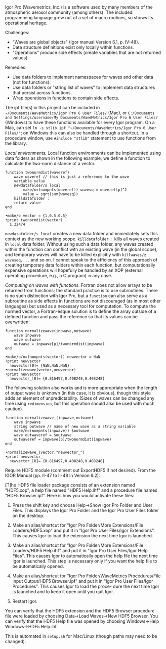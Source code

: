 Igor Pro (Wavemetrics, Inc.) is a software used by many members of the atmospheric aerosol community (among others). The included programming language grew out of a set of macro routines, so shows its operational heritage.

Challenges:
- "Waves are global objects" (Igor manual Version 6.1, p. IV-48).
- Data structure definitions exist only locally within functions.
- "Operations" produce side effects (create variables that are not returned values).

Remedies:
- Use data folders to implement namespaces for waves and other data (not for functions).
- Use data folders or "string list of waves" to implement data structures that persist across functions.
- Wrap operations in functions to contain side effects.

The ipf file(s) in this project can be included in 
`~/Documents/WaveMetrics/Igor Pro 6 User Files/` (Mac), or `C:/Documents and Settings/username/My Documents/WaveMetrics/Igor Pro 6 User Files/` (Windows) to have these functions available for every Igor program.
On a Mac, can set `ln -s stlib.ipf "~/Documents/WaveMetrics/Igor Pro 6 User Files/"`; on Windows this can also be handled through a shortcut. In a procedure window, use `#include "stlib"` statement to use functions from the library.

*Local environments.* Local function environments can be implemented using data folders as shown in the following example; we define a function to calculate the two-norm distance of a vector.
```
function twonormdist(waveref)
    wave waveref // this is just a reference to the wave
    variable value
    newdatafolder/s local
    	make/n=(numpnts(waveref)) wavesq = waveref[p]^2
        value = sqrt(sum(wavesq))
    killdatafolder : 
    return value
end

•make/o vector = {1,0.5,0.5}
•print twonormdist(vector)
  1.22474
```
`newdatafolder/s local` creates a new data folder and immediately sets this context as the new working scope. `killdatafolder :` kills all waves created in `local` data folder. Without using such a data folder, any waves created within the function can conflict with an existing wave (in the global scope), and temporary waves will have to be killed explicitly with `killwaves/z waveseq,...` and so on. I cannot speak to the efficiency of this approach of creating temporary data folders within each function, but computationally expensive operations will hopefully be handled by an XOP (external operating procedure, e.g., a C program) in any case.

*Computing on waves with functions.* Fortran does not allow arrays to be returned from functions; the standard practice is to use subroutines. There is no such distinction with Igor Pro, but a `function` can also serve as a subroutine as side effects in functions are not discouraged (as in most other languages) but used as a necessary tool for computation. To compute the normed vector, a Fortran-esque solution is to define the array outside of a defined function and pass the reference so that its values can be overwritten:
```
function normalizewave(inpwave,outwave)
    wave inpwave
    wave outwave
    outwave = inpwave[p]/twonormdist(inpwave)
end

•make/o/n=(numpnts(vector)) newvector = NaN
•print newvector
  newvector[0]= {NaN,NaN,NaN}
•normalizewave(vector,newvector)
•print newvector
  newvector_[0]= {0.816497,0.408248,0.408248}
```

The following solution also works and is more appropriate when the length of output wave is unknown (in this case, it is obvious), though this style adds an element of unpredictability. (Sizes of waves can be changed any time using `redimension`, but this operation should also be used with much caution).

```
function normalizewave_(inpwave,outwave)
    wave inpwave
    string outwave // name of new wave as a string variable
    make/n=(numpnts(inpwave)) $outwave
    wave outwaveref = $outwave
    outwaveref = inpwave[p]/twonormdist(inpwave)
end

•normalizewave_(vector,"newvector_")
•print newvector_
  newvector_[0]= {0.816497,0.408248,0.408248}
```

Require HDF5 module (comment out ExportHDF5 if not desired). From the IGOR Manual (pp. II-47 to II-48 in Version 6.2):

[T]he HDF5 file loader package consists of an extension named "HDF5.xop", a help file named "HDF5 Help.ihf" and a procedure file named "HDF5 Browser.ipf". Here is how you would activate these files:

1. Press the shift key and choose Help→Show Igor Pro Folder and User
   Files. This displays the Igor Pro Folder and the Igor Pro User
   Files folder on the desktop.

2. Make an alias/shortcut for "Igor Pro Folder/More Extensions/File
   Loaders/HDF5.xop" and put it in "Igor Pro User Files/Igor
   Extensions". This causes Igor to load the extension the next time
   Igor is launched.

3. Make an alias/shortcut for "Igor Pro Folder/More Extensions/File
   Loaders/HDF5 Help.ihf" and put it in "Igor Pro User Files/Igor Help
   Files". This causes Igor to automatically open the help file the
   next time Igor is launched. This step is necessary only if you want
   the help file to be automatically opened.

4. Make an alias/shortcut for "Igor Pro Folder/WaveMetrics
   Procedures/File Input Output/HDF5 Browser.ipf" and put it in "Igor
   Pro User Files/Igor Procedures". This causes Igor to load the
   proce- dure the next time Igor is launched and to keep it open
   until you quit Igor.

5. Restart Igor.

You can verify that the HDF5 extension and the HDF5 Browser procedure
file were loaded by choosing Data→Load Waves→New HDF5 Browser. You can
verify that the HDF5 Help file was opened by choosing Windows→Help
Windows→HDF5 Help.ihf.

This is automated in `setup.sh` for Mac/Linux (though paths may need to be changed).
